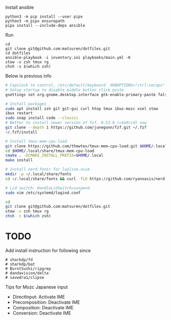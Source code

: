 Install ansible
```
python3 -m pip install --user pipx
python3 -m pipx ensurepath
pipx install --include-deps ansible
```


Run
```
cd
git clone git@github.com:matsuren/dotfiles.git
cd dotfiles
ansible-playbook -i inventory.ini playbooks/main.yml -K
stow -v zsh tmux rg
chsh -s $(which zsh)
```


Below is previous info

```bash
# Capslock to control, /etc/default/keyboard  XKBOPTIONS="ctrl:nocaps"
# Setup startup to disable middle button click paste
gsettings set org.gnome.desktop.interface gtk-enable-primary-paste false

# Install packages
sudo apt install zsh git git-gui curl htop tmux ibus-mozc xsel stow
ibus restart
sudo snap install code --classic
# Better to install newer version of fzf. 0.53.0 (c4a9ccd) now
git clone --depth 1 https://github.com/junegunn/fzf.git ~/.fzf
~/.fzf/install

# Install tmux-mem-cpu-load
git clone https://github.com/thewtex/tmux-mem-cpu-load.git $HOME/.local/share/tmux-mem-cpu-load
cd $HOME/.local/share/tmux-mem-cpu-load
cmake . -DCMAKE_INSTALL_PREFIX=$HOME/.local
make install

# Install nerd fonts for lualine.nvim
mkdir -p ~/.local/share/fonts
cd ~/.local/share/fonts && curl -fLO https://github.com/ryanoasis/nerd-fonts/raw/HEAD/patched-fonts/DroidSansMono/DroidSansMNerdFont-Regular.otf

# Lid switch: HandleLidSwitch=suspend
sudo vim /etc/systemd/logind.conf

cd
git clone git@github.com:matsuren/dotfiles.git
stow -v zsh tmux rg
chsh -s $(which zsh)
```

# TODO
Add install instruction for following since
```
# sharkdp/fd
# sharkdp/bat
# BurntSushi/ripgrep
# dandavision/delta
# savedra1/clipse
```


Tips for Mozc Japanese input
- DirectInput: Activate IME
- Precomposition: Deactivate IME
- Composition: Deactivate IME
- Conversion: Deactivate IME
